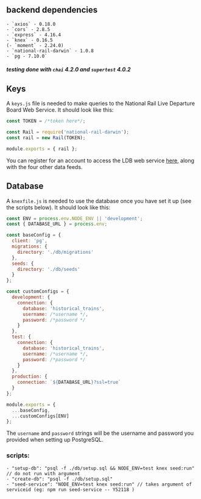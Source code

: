 ## backend dependencies

    - `axios` - 0.18.0
    - `cors` - 2.8.5
    - `express` - 4.16.4
    - `knex` - 0.16.5
    (- `moment` - 2.24.0)
    - `national-rail-darwin` - 1.0.8
    - `pg - 7.10.0`
    
##### testing done with `chai` 4.2.0 and `supertest` 4.0.2

## Keys

A `keys.js` file is needed to make queries to the National Rail Live Departure Board Web Service. It should look like this:

```javascript
const TOKEN = /*token here*/;

const Rail = require('national-rail-darwin');
const rail = new Rail(TOKEN);

module.exports = { rail };
```

You can register for an account to access the LDB web service [here](https://www.nationalrail.co.uk/100296.aspx), along with the four other data feeds.

## Database

A `knexfile.js` is needed to use the database once you have set it up (see the scripts below). It should look like this:

```javascript
const ENV = process.env.NODE_ENV || 'development';
const { DATABASE_URL } = process.env;

const baseConfig = {
  client: 'pg',
  migrations: {
    directory: './db/migrations'
  },
  seeds: {
    directory: './db/seeds'
  }
};

const customConfigs = {
  development: {
    connection: {
      database: 'historical_trains',
      username: /*username */,
      password: /*password */
    }
  },
  test: {
    connection: {
      database: 'historical_trains',
      username: /*username */,
      password: /*password */
    }
  },
  production: {
    connection: `${DATABASE_URL}?ssl=true`
  }
};

module.exports = {
  ...baseConfig,
  ...customConfigs[ENV]
};

```
The `username` and `password` strings will be the username and password you provided when setting up PostgreSQL.

### scripts:

    - "setup-db": "psql -f ./db/setup.sql && NODE_ENV=test knex seed:run" // do not run with argument
    - "create-db": "psql -f ./db/setup.sql"
    - "seed-service": "NODE_ENV=test knex seed:run" // takes argument of serviceid (eg: npm run seed-service -- Y52118 )
